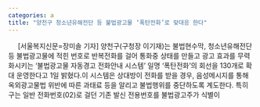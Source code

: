 ```yaml
---
categories: a
title: "양천구 청소년유해전단 등 불법광고물 ‘폭탄전화’로 맞대응 한다"
---
```

&nbsp;&nbsp;&nbsp;&nbsp; [서울복지신문=장미솔 기자] 양천구(구청장 이기재)는 불법현수막, 청소년유해전단 등 불법광고물에 적힌 번호로 반복전화를 걸어 통화중 상태를 만들고 광고 효과를 무력화시키는 ‘불법광고물 자동경고 전화안내 시스템’ 일명 ‘폭탄전화’의 회선을 130개로 확대 운영한다고 1일 밝혔다.이 시스템은 상대방이 전화를 받을 경우, 음성메시지를 통해 옥외광고물법 위반에 따른 과태료 등을 알리고 불법행위를 중단하도록 계도한다. 특히 구는 일반 전화번호(02)로 걸던 기존 발신 전용번호를 불법광고주가 식별이